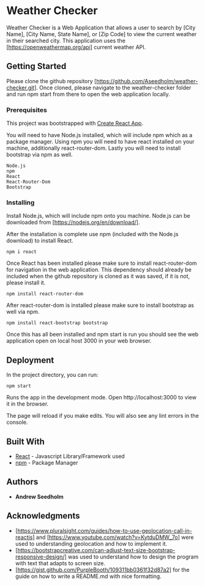 # Weather Checker

Weather Checker is a Web Application that allows a user to search by [City Name], [City Name, State Name], or [Zip Code] to view the current weather in their searched city. This application uses the [https://openweathermap.org/api] current weather API.

## Getting Started

Please clone the github repository [https://github.com/Aseedholm/weather-checker.git]. Once cloned, please navigate to the weather-checker folder and run npm start from there to open the web application locally. 

### Prerequisites
This project was bootstrapped with [Create React App](https://github.com/facebook/create-react-app).

You will need to have Node.js installed, which will include npm which as a package manager. Using npm you will need to have react installed on your machine, additionally react-router-dom. Lastly you will need to install bootstrap via npm as well.  

```
Node.js
npm
React
React-Router-Dom
Bootstrap
```

### Installing

Install Node.js, which will include npm onto you machine. Node.js can be downloaded from [https://nodejs.org/en/download/]. 

After the installation is complete use npm (included with the Node.js download) to install React. 
```
npm i react
```

Once React has been installed please make sure to install react-router-dom for navigation in the web application. This dependency should already be included when the github repository is cloned as it was saved, if it is not, please install it. 
```
npm install react-router-dom
```

After react-router-dom is installed please make sure to install bootstrap as well via npm.
```
npm install react-bootstrap bootstrap
```

Once this has all been installed and npm start is run you should see the web application open on local host 3000 in your web browser. 

## Deployment
In the project directory, you can run:
```
npm start
```
Runs the app in the development mode.
Open http://localhost:3000 to view it in the browser.

The page will reload if you make edits.
You will also see any lint errors in the console.

## Built With

* [React](https://reactjs.org/docs/getting-started.html) - Javascript Library/Framework used
* [npm](https://docs.npmjs.com/) - Package Manager

## Authors

* **Andrew Seedholm**

## Acknowledgments

* [https://www.pluralsight.com/guides/how-to-use-geolocation-call-in-reactjs] and [https://www.youtube.com/watch?v=KytduDMW_7o] were used to understanding geolocation and how to implement it. 
* [https://bootstrapcreative.com/can-adjust-text-size-bootstrap-responsive-design/] was used to understand how to design the program with text that adapts to screen size. 
* [https://gist.github.com/PurpleBooth/109311bb0361f32d87a2] for the guide on how to write a README.md with nice formatting.
